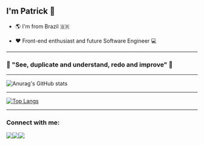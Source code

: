 ## I'm Patrick :wave:

- :earth_americas: I'm from Brazil :brazil:

- :heart: Front-end enthusiast and future Software Engineer :computer:

***

### :thought_balloon:	"See, duplicate and understand, redo and improve" :thought_balloon:	

***

![Anurag's GitHub stats](https://github-readme-stats.vercel.app/api?username=Patrick-Diniz&show_icons=true&theme=dracula&icon_color=ff79c6&title_color=bd93f9&hide_border=true)

***
[![Top Langs](https://github-readme-stats.vercel.app/api/top-langs/?username=Patrick-Diniz&theme=dracula&title_color=bd93f9&hide_border=true&icon_color=ff79c6&layout=compact)](https://github.com/anuraghazra/github-readme-stats)

***

### Connect with me:
<div style="display: flex">
    <a href="https://www.instagram.com/patrickdiniz__/" target="_blank"><img src="https://img.shields.io/badge/-Instagram-%23E4405F?style=for-the-badge&logo=instagram&logoColor=white&color=C2159A" target="_blank"></a>
  <a href = "mailto: pkpqn14@gmail.com"><img src="https://img.shields.io/badge/-Gmail-%23EA4335?style=for-the-badge&logo=gmail&logoColor=white" target="_blank"></a>
  <a href="https://www.facebook.com/patrick.diniz.545/" target="_blank"><img src="https://img.shields.io/badge/-Facebook-%23E4405F?style=for-the-badge&logo=facebook&logoColor=white&color=3739B0" target="_blank"></a>
</div>  
